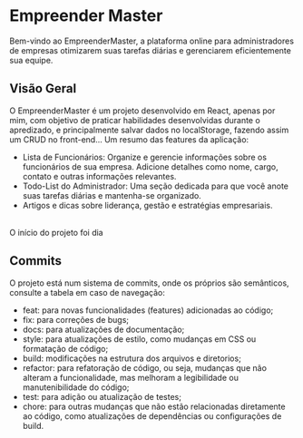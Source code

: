 # Empreender Master

Bem-vindo ao EmpreenderMaster, a plataforma online para administradores de empresas otimizarem suas tarefas diárias e gerenciarem eficientemente sua equipe.

## Visão Geral

O EmpreenderMaster é um projeto desenvolvido em React, apenas por mim, com objetivo de praticar habilidades desenvolvidas durante o apredizado, e principalmente salvar dados no localStorage, fazendo assim um CRUD no front-end... Um resumo das features da aplicação:

- Lista de Funcionários: Organize e gerencie informações sobre os funcionários de sua empresa. Adicione detalhes como nome, cargo, contato e outras informações relevantes.
- Todo-List do Administrador: Uma seção dedicada para que você anote suas tarefas diárias e mantenha-se organizado.
- Artigos e dicas sobre liderança, gestão e estratégias empresariais.

<br>
O início do projeto foi dia

## Commits

O projeto está num sistema de commits, onde os próprios são semânticos, consulte a tabela em caso de navegação:

- feat: para novas funcionalidades (features) adicionadas ao código;
- fix: para correções de bugs;
- docs: para atualizações de documentação;
- style: para atualizações de estilo, como mudanças em CSS ou formatação de código;
- build: modificações na estrutura dos arquivos e diretorios;
- refactor: para refatoração de código, ou seja, mudanças que não alteram a funcionalidade, mas melhoram a legibilidade ou manutenibilidade do código;
- test: para adição ou atualização de testes;
- chore: para outras mudanças que não estão relacionadas diretamente ao código, como atualizações de dependências ou configurações de build.
